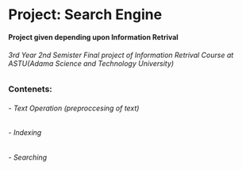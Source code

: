 # Project: Search Engine

#### Project given depending upon Information Retrival

###### 3rd Year 2nd Semister Final project of Information Retrival Course at ASTU(Adama Science and Technology University)

### Contenets:

###### - Text Operation (preproccesing of text)

###### - Indexing

###### - Searching
